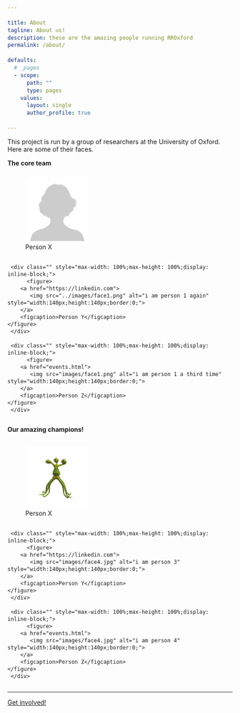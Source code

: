 ```yaml
---

title: About
tagline: About us!
description: these are the amazing people running RROxford
permalink: /about/

defaults:
  # _pages
  - scope:
      path: ""
      type: pages
    values:
      layout: single
      author_profile: true

---
```





This project is run by a group of researchers at the University of Oxford. Here are some of their faces.

**The core team**

<div id="banner" style="overflow: hidden;justify-content:space-around;">
     <div class="" style="max-width: 100%;max-height: 100%;display: inline-block;">
     	  <figure>
		<a href="events.html">
		   <img src="images/face1.png" alt="i am person 1" style="width:140px;height:140px;border:0;">
		</a>
		<figcaption>Person X</figcaption>
	</figure>
     </div>

     <div class="" style="max-width: 100%;max-height: 100%;display: inline-block;">
     	  <figure>
		<a href="https://linkedin.com">
		   <img src="../images/face1.png" alt="i am person 1 again" style="width:140px;height:140px;border:0;">
		</a>
		<figcaption>Person Y</figcaption>
	</figure>
     </div>

     <div class="" style="max-width: 100%;max-height: 100%;display: inline-block;">
     	  <figure>
		<a href="events.html">
		   <img src="images/face1.png" alt="i am person 1 a third time" style="width:140px;height:140px;border:0;">
		</a>
		<figcaption>Person Z</figcaption>
	</figure>
     </div>
</div>


**Our amazing champions!**

<div id="banner" style="overflow: hidden;justify-content:space-around;">
     <div class="" style="max-width: 100%;max-height: 100%;display: inline-block;">
     	  <figure>
		<a href="events.html">
		   <img src="images/face4.jpg" alt="i am person 2" style="width:140px;height:140px;border:0;">
		</a>
		<figcaption>Person X</figcaption>
	</figure>
     </div>

     <div class="" style="max-width: 100%;max-height: 100%;display: inline-block;">
     	  <figure>
		<a href="https://linkedin.com">
		   <img src="images/face4.jpg" alt="i am person 3" style="width:140px;height:140px;border:0;">
		</a>
		<figcaption>Person Y</figcaption>
	</figure>
     </div>

     <div class="" style="max-width: 100%;max-height: 100%;display: inline-block;">
     	  <figure>
		<a href="events.html">
		   <img src="images/face4.jpg" alt="i am person 4" style="width:140px;height:140px;border:0;">
		</a>
		<figcaption>Person Z</figcaption>
	</figure>
     </div>
</div>




---

[Get involved!](test_about.html)